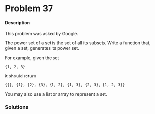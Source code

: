 # Problem 37

#### Description

This problem was asked by Google.

The power set of a set is the set of all its subsets. Write a function that, given a set, generates its power set.

For example, given the set 

```
{1, 2, 3}
```

it should return 

```
{{}, {1}, {2}, {3}, {1, 2}, {1, 3}, {2, 3}, {1, 2, 3}}
```


You may also use a list or array to represent a set.

### Solutions
